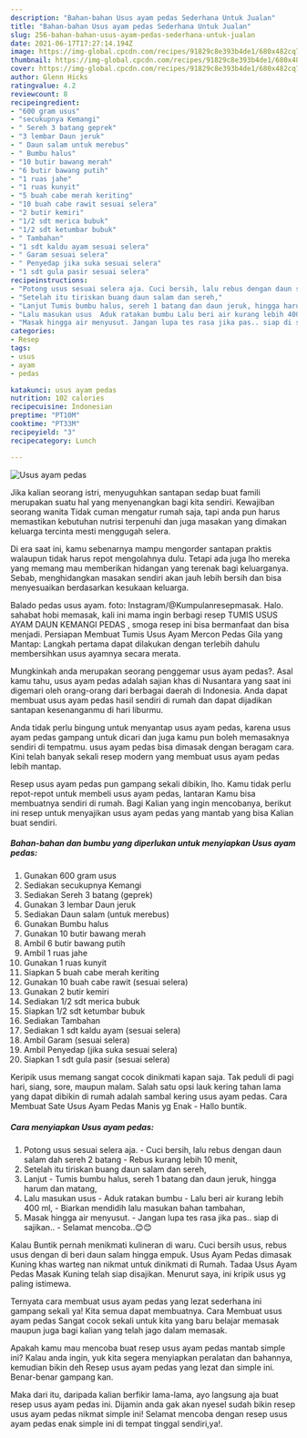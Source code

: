 ```yaml
---
description: "Bahan-bahan Usus ayam pedas Sederhana Untuk Jualan"
title: "Bahan-bahan Usus ayam pedas Sederhana Untuk Jualan"
slug: 256-bahan-bahan-usus-ayam-pedas-sederhana-untuk-jualan
date: 2021-06-17T17:27:14.194Z
image: https://img-global.cpcdn.com/recipes/91829c8e393b4de1/680x482cq70/usus-ayam-pedas-foto-resep-utama.jpg
thumbnail: https://img-global.cpcdn.com/recipes/91829c8e393b4de1/680x482cq70/usus-ayam-pedas-foto-resep-utama.jpg
cover: https://img-global.cpcdn.com/recipes/91829c8e393b4de1/680x482cq70/usus-ayam-pedas-foto-resep-utama.jpg
author: Glenn Hicks
ratingvalue: 4.2
reviewcount: 8
recipeingredient:
- "600 gram usus"
- "secukupnya Kemangi"
- " Sereh 3 batang geprek"
- "3 lembar Daun jeruk"
- " Daun salam untuk merebus"
- " Bumbu halus"
- "10 butir bawang merah"
- "6 butir bawang putih"
- "1 ruas jahe"
- "1 ruas kunyit"
- "5 buah cabe merah keriting"
- "10 buah cabe rawit sesuai selera"
- "2 butir kemiri"
- "1/2 sdt merica bubuk"
- "1/2 sdt ketumbar bubuk"
- " Tambahan"
- "1 sdt kaldu ayam sesuai selera"
- " Garam sesuai selera"
- " Penyedap jika suka sesuai selera"
- "1 sdt gula pasir sesuai selera"
recipeinstructions:
- "Potong usus sesuai selera aja. Cuci bersih, lalu rebus dengan daun salam dah sereh 2 batang Rebus kurang lebih 10 menit,"
- "Setelah itu tiriskan buang daun salam dan sereh,"
- "Lanjut Tumis bumbu halus, sereh 1 batang dan daun jeruk, hingga harum dan matang,"
- "Lalu masukan usus  Aduk ratakan bumbu Lalu beri air kurang lebih 400 ml, Biarkan mendidih lalu masukan bahan tambahan,"
- "Masak hingga air menyusut. Jangan lupa tes rasa jika pas.. siap di sajikan.. Selamat mencoba..😊😊"
categories:
- Resep
tags:
- usus
- ayam
- pedas

katakunci: usus ayam pedas 
nutrition: 102 calories
recipecuisine: Indonesian
preptime: "PT10M"
cooktime: "PT33M"
recipeyield: "3"
recipecategory: Lunch

---
```



![Usus ayam pedas](https://img-global.cpcdn.com/recipes/91829c8e393b4de1/680x482cq70/usus-ayam-pedas-foto-resep-utama.jpg)

Jika kalian seorang istri, menyuguhkan santapan sedap buat famili merupakan suatu hal yang menyenangkan bagi kita sendiri. Kewajiban seorang  wanita Tidak cuman mengatur rumah saja, tapi anda pun harus memastikan kebutuhan nutrisi terpenuhi dan juga masakan yang dimakan keluarga tercinta mesti menggugah selera.

Di era  saat ini, kamu sebenarnya mampu mengorder santapan praktis walaupun tidak harus repot mengolahnya dulu. Tetapi ada juga lho mereka yang memang mau memberikan hidangan yang terenak bagi keluarganya. Sebab, menghidangkan masakan sendiri akan jauh lebih bersih dan bisa menyesuaikan berdasarkan kesukaan keluarga. 

Balado pedas usus ayam. foto: Instagram/@Kumpulanresepmasak. Halo. sahabat hobi memasak, kali ini mama ingin berbagi resep TUMIS USUS AYAM DAUN KEMANGI PEDAS , smoga resep ini bisa bermanfaat dan bisa menjadi. Persiapan Membuat Tumis Usus Ayam Mercon Pedas Gila yang Mantap: Langkah pertama dapat dilakukan dengan terlebih dahulu membersihkan usus ayamnya secara merata.

Mungkinkah anda merupakan seorang penggemar usus ayam pedas?. Asal kamu tahu, usus ayam pedas adalah sajian khas di Nusantara yang saat ini digemari oleh orang-orang dari berbagai daerah di Indonesia. Anda dapat membuat usus ayam pedas hasil sendiri di rumah dan dapat dijadikan santapan kesenanganmu di hari liburmu.

Anda tidak perlu bingung untuk menyantap usus ayam pedas, karena usus ayam pedas gampang untuk dicari dan juga kamu pun boleh memasaknya sendiri di tempatmu. usus ayam pedas bisa dimasak dengan beragam cara. Kini telah banyak sekali resep modern yang membuat usus ayam pedas lebih mantap.

Resep usus ayam pedas pun gampang sekali dibikin, lho. Kamu tidak perlu repot-repot untuk membeli usus ayam pedas, lantaran Kamu bisa membuatnya sendiri di rumah. Bagi Kalian yang ingin mencobanya, berikut ini resep untuk menyajikan usus ayam pedas yang mantab yang bisa Kalian buat sendiri.

<!--inarticleads1-->

##### Bahan-bahan dan bumbu yang diperlukan untuk menyiapkan Usus ayam pedas:

1. Gunakan 600 gram usus
1. Sediakan secukupnya Kemangi
1. Sediakan  Sereh 3 batang (geprek)
1. Gunakan 3 lembar Daun jeruk
1. Sediakan  Daun salam (untuk merebus)
1. Gunakan  Bumbu halus
1. Gunakan 10 butir bawang merah
1. Ambil 6 butir bawang putih
1. Ambil 1 ruas jahe
1. Gunakan 1 ruas kunyit
1. Siapkan 5 buah cabe merah keriting
1. Gunakan 10 buah cabe rawit (sesuai selera)
1. Gunakan 2 butir kemiri
1. Sediakan 1/2 sdt merica bubuk
1. Siapkan 1/2 sdt ketumbar bubuk
1. Sediakan  Tambahan
1. Sediakan 1 sdt kaldu ayam (sesuai selera)
1. Ambil  Garam (sesuai selera)
1. Ambil  Penyedap (jika suka sesuai selera)
1. Siapkan 1 sdt gula pasir (sesuai selera)


Keripik usus memang sangat cocok dinikmati kapan saja. Tak peduli di pagi hari, siang, sore, maupun malam. Salah satu opsi lauk kering tahan lama yang dapat dibikin di rumah adalah sambal kering usus ayam pedas. Cara Membuat Sate Usus Ayam Pedas Manis yg Enak - Hallo buntik. 

<!--inarticleads2-->

##### Cara menyiapkan Usus ayam pedas:

1. Potong usus sesuai selera aja. - Cuci bersih, lalu rebus dengan daun salam dah sereh 2 batang - Rebus kurang lebih 10 menit,
1. Setelah itu tiriskan buang daun salam dan sereh,
1. Lanjut - Tumis bumbu halus, sereh 1 batang dan daun jeruk, hingga harum dan matang,
1. Lalu masukan usus  - Aduk ratakan bumbu - Lalu beri air kurang lebih 400 ml, - Biarkan mendidih lalu masukan bahan tambahan,
1. Masak hingga air menyusut. - Jangan lupa tes rasa jika pas.. siap di sajikan.. - Selamat mencoba..😊😊


Kalau Buntik pernah menikmati kulineran di waru. Cuci bersih usus, rebus usus dengan di beri daun salam hingga empuk. Usus Ayam Pedas dimasak Kuning khas warteg nan nikmat untuk dinikmati di Rumah. Tadaa Usus Ayam Pedas Masak Kuning telah siap disajikan. Menurut saya, ini kripik usus yg paling istimewa. 

Ternyata cara membuat usus ayam pedas yang lezat sederhana ini gampang sekali ya! Kita semua dapat membuatnya. Cara Membuat usus ayam pedas Sangat cocok sekali untuk kita yang baru belajar memasak maupun juga bagi kalian yang telah jago dalam memasak.

Apakah kamu mau mencoba buat resep usus ayam pedas mantab simple ini? Kalau anda ingin, yuk kita segera menyiapkan peralatan dan bahannya, kemudian bikin deh Resep usus ayam pedas yang lezat dan simple ini. Benar-benar gampang kan. 

Maka dari itu, daripada kalian berfikir lama-lama, ayo langsung aja buat resep usus ayam pedas ini. Dijamin anda gak akan nyesel sudah bikin resep usus ayam pedas nikmat simple ini! Selamat mencoba dengan resep usus ayam pedas enak simple ini di tempat tinggal sendiri,ya!.

